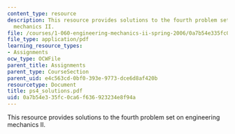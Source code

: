 ```yaml
---
content_type: resource
description: This resource provides solutions to the fourth problem set on engineering
  mechanics II.
file: /courses/1-060-engineering-mechanics-ii-spring-2006/0a7b54e335fc0ca6f636923234e8f94a_ps4_solutions.pdf
file_type: application/pdf
learning_resource_types:
- Assignments
ocw_type: OCWFile
parent_title: Assignments
parent_type: CourseSection
parent_uid: e4c563cd-0bf0-393e-9773-dce6d8af420b
resourcetype: Document
title: ps4_solutions.pdf
uid: 0a7b54e3-35fc-0ca6-f636-923234e8f94a
---
```

This resource provides solutions to the fourth problem set on engineering mechanics II.